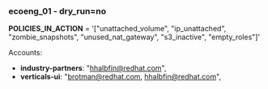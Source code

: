 ### ecoeng_01 - dry_run=no

**POLICIES_IN_ACTION** = '["unattached_volume", "ip_unattached", "zombie_snapshots", "unused_nat_gateway", "s3_inactive", "empty_roles"]'

Accounts:
- **industry-partners**: "hhalbfin@redhat.com",
- **verticals-ui**: "brotman@redhat.com, hhalbfin@redhat.com",
